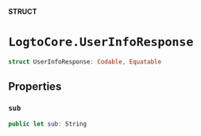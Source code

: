 **STRUCT**

# `LogtoCore.UserInfoResponse`

```swift
struct UserInfoResponse: Codable, Equatable
```

## Properties
### `sub`

```swift
public let sub: String
```
